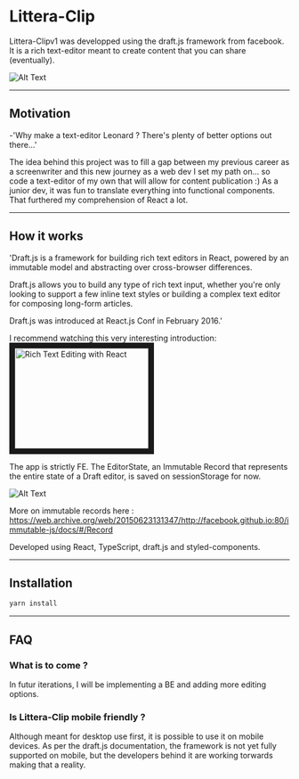 # Littera-Clip

Littera-Clipv1 was developped using the draft.js framework from facebook.
It is a rich text-editor meant to create content that you can share (eventually).

![Alt Text](https://i.gyazo.com/593fa76d80f404c48bdf07a941b9846b.gif)

---

## Motivation

-'Why make a text-editor Leonard ? There's plenty of better options out there...'

The idea behind this project was to fill a gap between my previous career as a screenwriter and this new journey as a web dev I set my path on... so code a text-editor of my own that will allow for content publication :) As a junior dev, it was fun to translate everything into functional components. That furthered my comprehension of React a lot.

---

## How it works

'Draft.js is a framework for building rich text editors in React, powered by an immutable model and abstracting over cross-browser differences.

Draft.js allows you to build any type of rich text input, whether you're only looking to support a few inline text styles or building a complex text editor for composing long-form articles.

Draft.js was introduced at React.js Conf in February 2016.'

I recommend watching this very interesting introduction:
<a href="http://www.youtube.com/watch?feature=player_embedded&v=feUYwoLhE_4
" target="_blank"><img src="http://img.youtube.com/vi/feUYwoLhE_4/0.jpg" 
alt="Rich Text Editing with React" width="240" height="180" border="10" /></a>

The app is strictly FE. The EditorState, an Immutable Record that represents the entire state of a Draft editor, is saved on sessionStorage for now.

![Alt Text](https://i.gyazo.com/abd9ff74c521798b1b94336858885306.gif)

More on immutable records here : https://web.archive.org/web/20150623131347/http://facebook.github.io:80/immutable-js/docs/#/Record

Developed using React, TypeScript, draft.js and styled-components.

---

## Installation

```bash
yarn install

```

---

## FAQ

### What is to come ?

In futur iterations, I will be implementing a BE and adding more editing options.

### Is Littera-Clip mobile friendly ?

Although meant for desktop use first, it is possible to use it on mobile devices. As per the draft.js documentation, the framework is not yet fully supported on mobile, but the developers behind it are working torwards making that a reality.
